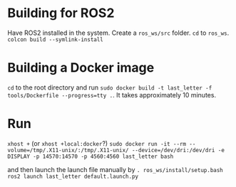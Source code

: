# Building for ROS2

Have ROS2 installed in the system.
Create a `ros_ws/src` folder.
`cd` to `ros_ws`.
`colcon build --symlink-install`

# Building a Docker image

`cd` to the root directory and run `sudo docker build -t last_letter -f tools/Dockerfile --progress=tty .`.
It takes approximately 10 minutes.

# Run

`xhost +` (or `xhost +local:docker`?)
`sudo docker run -it --rm --volume=/tmp/.X11-unix/:/tmp/.X11-unix/ --device=/dev/dri:/dev/dri -e DISPLAY -p 14570:14570 -p 4560:4560 last_letter bash`

and then launch the launch file manually by
`. ros_ws/install/setup.bash`
`ros2 launch last_letter default.launch.py`
